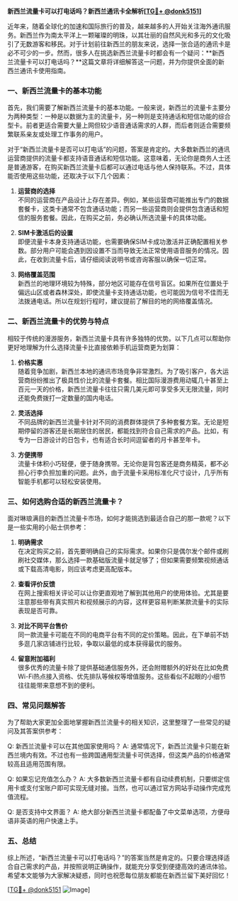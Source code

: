 **新西兰流量卡可以打电话吗？新西兰通讯卡全解析[[TG💪+ @donk5151](https://t.me/s/donk5151)]**

近年来，随着全球化的加速和国际旅行的普及，越来越多的人开始关注海外通讯服务。新西兰作为南太平洋上一颗璀璨的明珠，以其壮丽的自然风光和多元的文化吸引了无数游客和移民。对于计划前往新西兰的朋友来说，选择一张合适的通讯卡是必不可少的一步。然而，很多人在挑选新西兰流量卡时都会有一个疑问：**新西兰流量卡可以打电话吗？**这篇文章将详细解答这一问题，并为你提供全面的新西兰通讯卡使用指南。

### 一、新西兰流量卡的基本功能

首先，我们需要了解新西兰流量卡的基本功能。一般来说，新西兰的流量卡主要分为两种类型：一种是以数据为主的流量卡，另一种则是支持通话和短信功能的综合型卡。前者更适合需要大量上网但较少语音通话需求的人群，而后者则适合需要频繁联系亲友或处理工作事务的用户。

对于“新西兰流量卡是否可以打电话”的问题，答案是肯定的。大多数新西兰的通讯运营商提供的流量卡都支持语音通话和短信功能。这意味着，无论你是商务人士还是普通游客，在购买新西兰流量卡后都可以通过电话与他人保持联系。不过，具体能否使用这些功能，还取决于以下几个因素：

1. **运营商的选择**  
   不同的运营商在产品设计上存在差异。例如，某些运营商可能推出专门的数据套餐卡，这类卡通常不包含通话功能；而另一些运营商则会提供包含通话和短信的服务套餐。因此，在购买之前，务必确认所选流量卡的具体功能。

2. **SIM卡激活后的设置**  
   即便流量卡本身支持通话功能，也需要确保SIM卡成功激活并正确配置相关参数。部分用户可能会遇到因设置不当而导致无法正常使用语音服务的情况。因此，在收到流量卡后，请仔细阅读说明书或咨询客服以确保一切正常。

3. **网络覆盖范围**  
   新西兰的地理环境较为特殊，部分地区可能存在信号盲区。如果所在位置处于偏远山区或者森林深处，即使流量卡支持通话功能，也可能因为信号不佳而无法拨通电话。所以在规划行程时，建议提前了解目的地的网络覆盖情况。

### 二、新西兰流量卡的优势与特点

相较于传统的漫游服务，新西兰流量卡具有许多独特的优势。以下几点可以帮助你更好地理解为什么选择流量卡比直接依赖手机运营商更为划算：

1. **价格实惠**  
   随着竞争加剧，新西兰本地的通讯市场竞争非常激烈。为了吸引客户，各大运营商纷纷推出了极具性价比的流量卡套餐。相比国际漫游费用动辄几十甚至上百元一天的价格，新西兰流量卡往往只需几美元即可享受多天无限流量，同时还能免费拨打一定数量的国内电话。

2. **灵活选择**  
   不同品牌的新西兰流量卡针对不同的消费群体提供了多种套餐方案。无论是短期停留的游客还是长期居住的居民，都能找到符合自己需求的产品。比如，有专为一日游设计的日包卡，也有适合长时间逗留者的月卡甚至年卡。

3. **方便携带**  
   流量卡体积小巧轻便，便于随身携带。无论你是背包客还是商务精英，都不必担心行李负担加重的问题。此外，由于流量卡采用标准化尺寸设计，几乎所有智能手机都可以轻松安装使用。

### 三、如何选购合适的新西兰流量卡？

面对琳琅满目的新西兰流量卡市场，如何才能挑选到最适合自己的那一款呢？以下是一些实用的小贴士供参考：

1. **明确需求**  
   在决定购买之前，首先要明确自己的实际需求。如果你只是偶尔发个邮件或刷刷社交媒体，那么选择一款基础版流量卡就足够了；但如果需要频繁视频通话或下载高清电影，则应该考虑更高配版本。

2. **查看评价反馈**  
   在网上搜索相关评论可以让你更直观地了解到其他用户的使用体验。尤其是要注意那些带有真实照片和视频展示的内容，这样更容易判断某款流量卡的实际表现是否可靠。

3. **对比不同平台售价**  
   同一款流量卡可能在不同的电商平台有不同的定价策略。因此，在下单前不妨多逛几家店铺进行比较，争取以最低的成本获得最优的服务。

4. **留意附加福利**  
   很多优秀的流量卡除了提供基础通信服务外，还会附赠额外的好处在比如免费Wi-Fi热点接入资格、优先排队等候权等增值服务。这些看似不起眼的小细节往往能带来意想不到的便利。

### 四、常见问题解答

为了帮助大家更加全面地掌握新西兰流量卡的相关知识，这里整理了一些常见的疑问及其答案供参考：

Q: 新西兰流量卡可以在其他国家使用吗？
A: 通常情况下，新西兰流量卡只能在新西兰境内有效。不过也有一些跨国通用型流量卡可供选择，但这类产品的价格通常较高且适用范围有限。

Q: 如果忘记充值怎么办？
A: 大多数新西兰流量卡都有自动续费机制，只要绑定信用卡或支付宝账户即可实现无缝对接。当然，也可以通过官方网站手动操作完成充值流程。

Q: 是否支持中文界面？
A: 绝大部分新西兰流量卡都配备了中文菜单选项，方便母语非英语的用户快速上手。

### 五、总结

综上所述，“新西兰流量卡可以打电话吗？”的答案当然是肯定的。只要合理选择适合自己需求的产品，并按照说明正确操作，就能充分享受到便捷高效的通讯体验。希望本文能够为大家解决疑惑，同时也祝愿每位朋友都能在新西兰留下美好回忆！

[[TG💪+ @donk5151](https://t.me/s/donk5151) ![Image](https://i.postimg.cc/rwNCRYN7/Snipaste-2025-04-30-17-27-05.png)]